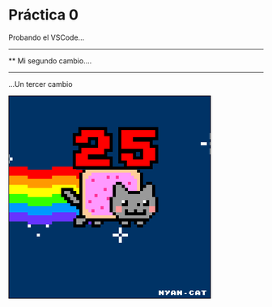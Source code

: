  # Práctica 0

Probando el VSCode...

***********************
** Mi segundo cambio....
*************************

...Un tercer cambio

![](Ejercicio2-img1.gif)